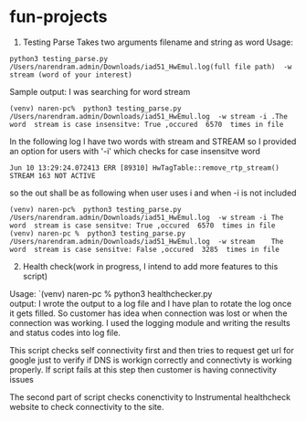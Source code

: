 # fun-projects

1. Testing Parse
Takes two arguments filename and string as word
Usage:

`python3 testing_parse.py /Users/narendram.admin/Downloads/iad51_HwEmul.log(full file path)  -w stream (word of your interest)`

Sample output:
I was searching for word stream

`(venv) naren-pc%  python3 testing_parse.py /Users/narendram.admin/Downloads/iad51_HwEmul.log  -w stream -i .The word  stream is case insensitve: True ,occured  6570  times in file `

In the following log I have two words with stream and STREAM
so I provided an option for users with '-i' which checks for case insensitve word

`Jun 10 13:29:24.072413 ERR [89310] HwTagTable::remove_rtp_stream() STREAM 163 NOT ACTIVE`

so the out shall be as following when user uses i and when -i is not included

`(venv) naren-pc%  python3 testing_parse.py /Users/narendram.admin/Downloads/iad51_HwEmul.log  -w stream -i
The word  stream is case sensitve: True ,occured  6570  times in file
(venv) naren-pc %  python3 testing_parse.py /Users/narendram.admin/Downloads/iad51_HwEmul.log  -w stream   
The word  stream is case sensitve: False ,occured  3285  times in file`



2. Health check(work in progress, I intend to add more features to this script)

Usage:
`(venv) naren-pc %  python3 healthchecker.py   
output:
I wrote the output to a log file and I have plan to rotate the log once it gets filled. So customer has idea when connection was lost or when the connection was working. I used the logging module and writing the results and status codes into log file.

This script checks self connectivity first and then tries to request get url for google just to verify if DNS is workign correctly and connectivty is working properly. If script fails at this step then customer is having connectivity issues

The second part of script checks conenctivity to Instrumental healthcheck website to check connectivity to the site.


